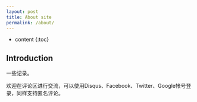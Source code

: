 ```yaml
---
layout: post
title: About site
permalink: /about/
---
```


* content
{:toc}

## Introduction

一些记录。

欢迎在评论区进行交流，可以使用Disqus、Facebook、Twitter、Google帐号登录，同样支持匿名评论。